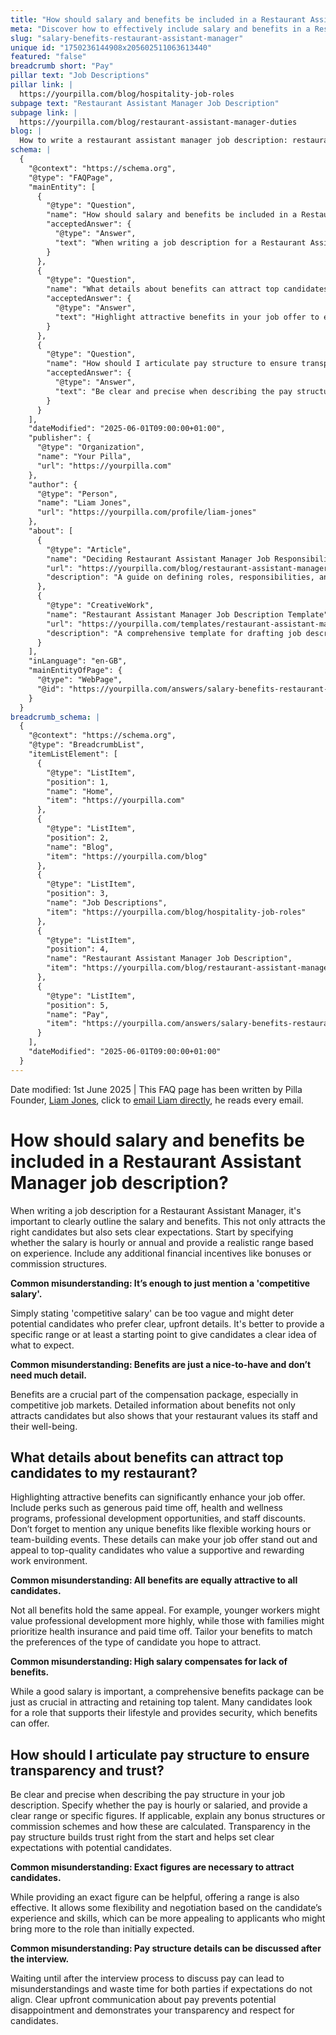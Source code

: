 ```yaml
---
title: "How should salary and benefits be included in a Restaurant Assistant Manager job description?"
meta: "Discover how to effectively include salary and benefits in a Restaurant Assistant Manager job description to attract top candidates."
slug: "salary-benefits-restaurant-assistant-manager"
unique id: "1750236144908x205602511063613440"
featured: "false"
breadcrumb short: "Pay"
pillar text: "Job Descriptions"
pillar link: |
  https://yourpilla.com/blog/hospitality-job-roles
subpage text: "Restaurant Assistant Manager Job Description"
subpage link: |
  https://yourpilla.com/blog/restaurant-assistant-manager-duties
blog: |
  How to write a restaurant assistant manager job description: restaurant assistant manager job description template included.
schema: |
  {
    "@context": "https://schema.org",
    "@type": "FAQPage",
    "mainEntity": [
      {
        "@type": "Question",
        "name": "How should salary and benefits be included in a Restaurant Assistant Manager job description?",
        "acceptedAnswer": {
          "@type": "Answer",
          "text": "When writing a job description for a Restaurant Assistant Manager, clearly outline the salary and benefits to attract suitable candidates and set clear expectations. Begin by specifying if the salary is hourly or annual, give a realistic pay range based on experience, and include details about any additional financial incentives such as bonuses or commissions."
        }
      },
      {
        "@type": "Question",
        "name": "What details about benefits can attract top candidates to my restaurant?",
        "acceptedAnswer": {
          "@type": "Answer",
          "text": "Highlight attractive benefits in your job offer to enhance the appeal such as generous paid time off, health and wellness programs, professional development opportunities, and staff discounts. Mention unique benefits like flexible hours or team-building events which can make your job offer stand out to top-quality candidates."
        }
      },
      {
        "@type": "Question",
        "name": "How should I articulate pay structure to ensure transparency and trust?",
        "acceptedAnswer": {
          "@type": "Answer",
          "text": "Be clear and precise when describing the pay structure in your job description. Indicate whether the pay is hourly or salaried, provide a clear range or specifics, and explain any bonus or commission schemes. Transparency in the pay structure establishes trust and sets clear expectations with potential candidates."
        }
      }
    ],
    "dateModified": "2025-06-01T09:00:00+01:00",
    "publisher": {
      "@type": "Organization",
      "name": "Your Pilla",
      "url": "https://yourpilla.com"
    },
    "author": {
      "@type": "Person",
      "name": "Liam Jones",
      "url": "https://yourpilla.com/profile/liam-jones"
    },
    "about": [
      {
        "@type": "Article",
        "name": "Deciding Restaurant Assistant Manager Job Responsibilities and Skills",
        "url": "https://yourpilla.com/blog/restaurant-assistant-manager-duties",
        "description": "A guide on defining roles, responsibilities, and required skills for a Restaurant Assistant Manager position."
      },
      {
        "@type": "CreativeWork",
        "name": "Restaurant Assistant Manager Job Description Template",
        "url": "https://yourpilla.com/templates/restaurant-assistant-manager-job-description",
        "description": "A comprehensive template for drafting job descriptions for a Restaurant Assistant Manager, including required skills and responsibilities."
      }
    ],
    "inLanguage": "en-GB",
    "mainEntityOfPage": {
      "@type": "WebPage",
      "@id": "https://yourpilla.com/answers/salary-benefits-restaurant-assistant-manager"
    }
  }
breadcrumb_schema: |
  {
    "@context": "https://schema.org",
    "@type": "BreadcrumbList",
    "itemListElement": [
      {
        "@type": "ListItem",
        "position": 1,
        "name": "Home",
        "item": "https://yourpilla.com"
      },
      {
        "@type": "ListItem",
        "position": 2,
        "name": "Blog",
        "item": "https://yourpilla.com/blog"
      },
      {
        "@type": "ListItem",
        "position": 3,
        "name": "Job Descriptions",
        "item": "https://yourpilla.com/blog/hospitality-job-roles"
      },
      {
        "@type": "ListItem",
        "position": 4,
        "name": "Restaurant Assistant Manager Job Description",
        "item": "https://yourpilla.com/blog/restaurant-assistant-manager-duties"
      },
      {
        "@type": "ListItem",
        "position": 5,
        "name": "Pay",
        "item": "https://yourpilla.com/answers/salary-benefits-restaurant-assistant-manager"
      }
    ],
    "dateModified": "2025-06-01T09:00:00+01:00"
  }
---
```


Date modified: 1st June 2025 | This FAQ page has been written by Pilla Founder, [Liam Jones](https://yourpilla.com/profile/liam-jones), click to [email Liam directly](https://mailto:liam@yourpilla.com), he reads every email.

# How should salary and benefits be included in a Restaurant Assistant Manager job description?

When writing a job description for a Restaurant Assistant Manager, it's important to clearly outline the salary and benefits. This not only attracts the right candidates but also sets clear expectations. Start by specifying whether the salary is hourly or annual and provide a realistic range based on experience. Include any additional financial incentives like bonuses or commission structures.

**Common misunderstanding: It’s enough to just mention a 'competitive salary'.**

Simply stating 'competitive salary' can be too vague and might deter potential candidates who prefer clear, upfront details. It's better to provide a specific range or at least a starting point to give candidates a clear idea of what to expect.

**Common misunderstanding: Benefits are just a nice-to-have and don’t need much detail.**

Benefits are a crucial part of the compensation package, especially in competitive job markets. Detailed information about benefits not only attracts candidates but also shows that your restaurant values its staff and their well-being.

## What details about benefits can attract top candidates to my restaurant?

Highlighting attractive benefits can significantly enhance your job offer. Include perks such as generous paid time off, health and wellness programs, professional development opportunities, and staff discounts. Don’t forget to mention any unique benefits like flexible working hours or team-building events. These details can make your job offer stand out and appeal to top-quality candidates who value a supportive and rewarding work environment.

**Common misunderstanding: All benefits are equally attractive to all candidates.**

Not all benefits hold the same appeal. For example, younger workers might value professional development more highly, while those with families might prioritize health insurance and paid time off. Tailor your benefits to match the preferences of the type of candidate you hope to attract.

**Common misunderstanding: High salary compensates for lack of benefits.**

While a good salary is important, a comprehensive benefits package can be just as crucial in attracting and retaining top talent. Many candidates look for a role that supports their lifestyle and provides security, which benefits can offer.

## How should I articulate pay structure to ensure transparency and trust?

Be clear and precise when describing the pay structure in your job description. Specify whether the pay is hourly or salaried, and provide a clear range or specific figures. If applicable, explain any bonus structures or commission schemes and how these are calculated. Transparency in the pay structure builds trust right from the start and helps set clear expectations with potential candidates.

**Common misunderstanding: Exact figures are necessary to attract candidates.**

While providing an exact figure can be helpful, offering a range is also effective. It allows some flexibility and negotiation based on the candidate’s experience and skills, which can be more appealing to applicants who might bring more to the role than initially expected.

**Common misunderstanding: Pay structure details can be discussed after the interview.**

Waiting until after the interview process to discuss pay can lead to misunderstandings and waste time for both parties if expectations do not align. Clear upfront communication about pay prevents potential disappointment and demonstrates your transparency and respect for candidates.